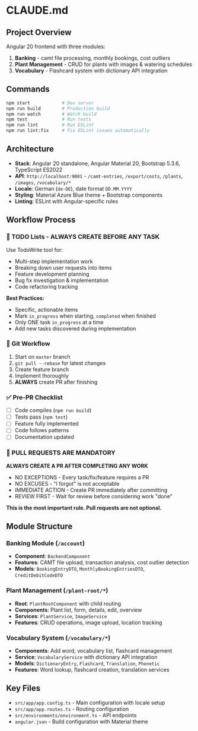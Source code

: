 # CLAUDE.md

## Project Overview
Angular 20 frontend with three modules:
1. **Banking** - camt file processing, monthly bookings, cost outliers
2. **Plant Management** - CRUD for plants with images & watering schedules
3. **Vocabulary** - Flashcard system with dictionary API integration

## Commands
```bash
npm start            # Dev server
npm run build        # Production build
npm run watch        # Watch build
npm test             # Run tests
npm run lint         # Run ESLint
npm run lint:fix     # Fix ESLint issues automatically
```

## Architecture
- **Stack**: Angular 20 standalone, Angular Material 20, Bootstrap 5.3.6, TypeScript ES2022
- **API**: `http://localhost:9001` - `/camt-entries`, `/export/costs`, `/plants`, `/images`, `/vocabulary/*`
- **Locale**: German (`de-DE`), date format `DD.MM.YYYY`
- **Styling**: Material Azure Blue theme + Bootstrap components
- **Linting**: ESLint with Angular-specific rules

## Workflow Process

### 📝 TODO Lists - ALWAYS CREATE BEFORE ANY TASK
Use TodoWrite tool for:
- Multi-step implementation work
- Breaking down user requests into items
- Feature development planning
- Bug fix investigation & implementation
- Code refactoring tracking

**Best Practices:**
- Specific, actionable items
- Mark `in_progress` when starting, `completed` when finished
- Only ONE task `in_progress` at a time
- Add new tasks discovered during implementation

### 🔄 Git Workflow
1. Start on `master` branch
2. `git pull --rebase` for latest changes
3. Create feature branch
4. Implement thoroughly
5. **ALWAYS** create PR after finishing

### ✅ Pre-PR Checklist
- [ ] Code compiles (`npm run build`)
- [ ] Tests pass (`npm test`)
- [ ] Feature fully implemented
- [ ] Code follows patterns
- [ ] Documentation updated

### 🚨 PULL REQUESTS ARE MANDATORY
**ALWAYS CREATE A PR AFTER COMPLETING ANY WORK**
- NO EXCEPTIONS - Every task/fix/feature requires a PR
- NO EXCUSES - "I forgot" is not acceptable
- IMMEDIATE ACTION - Create PR immediately after committing
- REVIEW FIRST - Wait for review before considering work "done"

**This is the most important rule. Pull requests are not optional.**

## Module Structure

### Banking Module (`/account`)
- **Component**: `BackendComponent`
- **Features**: CAMT file upload, transaction analysis, cost outlier detection
- **Models**: `BookingEntryDTO`, `MonthlyBookingEntriesDTO`, `CreditDebitCodeDTO`

### Plant Management (`/plant-root/*`)
- **Root**: `PlantRootComponent` with child routing
- **Components**: Plant list, form, details, edit, overview
- **Services**: `PlantService`, `ImageService`
- **Features**: CRUD operations, image upload, location tracking

### Vocabulary System (`/vocabulary/*`)
- **Components**: Add word, vocabulary list, flashcard management
- **Service**: `VocabularyService` with dictionary API integration
- **Models**: `DictionaryEntry`, `Flashcard`, `Translation`, `Phonetic`
- **Features**: Word lookup, flashcard creation, translation services

## Key Files
- `src/app/app.config.ts` - Main configuration with locale setup
- `src/app/app.routes.ts` - Routing configuration
- `src/environments/environment.ts` - API endpoints
- `angular.json` - Build configuration with Material theme